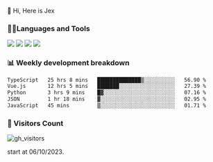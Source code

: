  👋 Hi, Here is Jex

 

### 🧑‍💻Languages and Tools

<code><a href="https://react.dev"><img src="https://api.iconify.design/logos:react.svg" /></a></code>
<code><a href="https://github.com/vuejs/core"><img src="https://api.iconify.design/logos:vue.svg" /></a></code> 
<code><a href="https://github.com/microsoft/TypeScript"><img src="https://api.iconify.design/logos:typescript-icon.svg" /></a></code>
<code><a href="https://threejs.org/"><img src="https://api.iconify.design/logos:threejs.svg" /></a></code>

### 📊 Weekly development breakdown

<!--START_SECTION:waka-->

```txt
TypeScript   25 hrs 8 mins   ██████████████▒░░░░░░░░░░   56.90 %
Vue.js       12 hrs 5 mins   ███████░░░░░░░░░░░░░░░░░░   27.39 %
Python       3 hrs 9 mins    █▓░░░░░░░░░░░░░░░░░░░░░░░   07.16 %
JSON         1 hr 18 mins    ▓░░░░░░░░░░░░░░░░░░░░░░░░   02.95 %
JavaScript   45 mins         ▒░░░░░░░░░░░░░░░░░░░░░░░░   01.71 %
```

<!--END_SECTION:waka-->


### 👀 Visitors Count

![gh_visitors](https://profile-counter.glitch.me/jexlau/count.svg)

start at 06/10/2023.
